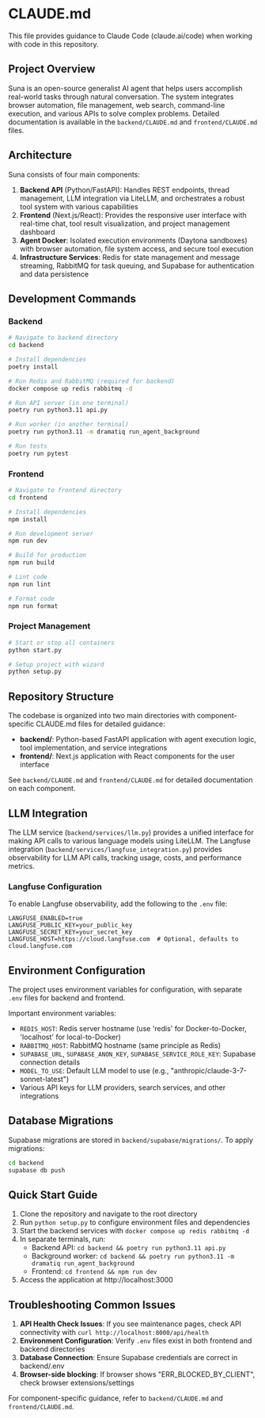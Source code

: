 # CLAUDE.md

This file provides guidance to Claude Code (claude.ai/code) when working with code in this repository.

## Project Overview

Suna is an open-source generalist AI agent that helps users accomplish real-world tasks through natural conversation. The system integrates browser automation, file management, web search, command-line execution, and various APIs to solve complex problems. Detailed documentation is available in the `backend/CLAUDE.md` and `frontend/CLAUDE.md` files.

## Architecture

Suna consists of four main components:

1. **Backend API** (Python/FastAPI): Handles REST endpoints, thread management, LLM integration via LiteLLM, and orchestrates a robust tool system with various capabilities
2. **Frontend** (Next.js/React): Provides the responsive user interface with real-time chat, tool result visualization, and project management dashboard
3. **Agent Docker**: Isolated execution environments (Daytona sandboxes) with browser automation, file system access, and secure tool execution
4. **Infrastructure Services**: Redis for state management and message streaming, RabbitMQ for task queuing, and Supabase for authentication and data persistence

## Development Commands

### Backend

```bash
# Navigate to backend directory
cd backend

# Install dependencies
poetry install

# Run Redis and RabbitMQ (required for backend)
docker compose up redis rabbitmq -d

# Run API server (in one terminal)
poetry run python3.11 api.py

# Run worker (in another terminal)
poetry run python3.11 -m dramatiq run_agent_background

# Run tests
poetry run pytest
```

### Frontend

```bash
# Navigate to frontend directory
cd frontend

# Install dependencies
npm install

# Run development server
npm run dev

# Build for production
npm run build

# Lint code
npm run lint

# Format code
npm run format
```

### Project Management

```bash
# Start or stop all containers
python start.py

# Setup project with wizard
python setup.py
```

## Repository Structure

The codebase is organized into two main directories with component-specific CLAUDE.md files for detailed guidance:

- **backend/**: Python-based FastAPI application with agent execution logic, tool implementation, and service integrations
- **frontend/**: Next.js application with React components for the user interface

See `backend/CLAUDE.md` and `frontend/CLAUDE.md` for detailed documentation on each component.

## LLM Integration

The LLM service (`backend/services/llm.py`) provides a unified interface for making API calls to various language models using LiteLLM. The Langfuse integration (`backend/services/langfuse_integration.py`) provides observability for LLM API calls, tracking usage, costs, and performance metrics.

### Langfuse Configuration

To enable Langfuse observability, add the following to the `.env` file:

```
LANGFUSE_ENABLED=true
LANGFUSE_PUBLIC_KEY=your_public_key
LANGFUSE_SECRET_KEY=your_secret_key
LANGFUSE_HOST=https://cloud.langfuse.com  # Optional, defaults to cloud.langfuse.com
```

## Environment Configuration

The project uses environment variables for configuration, with separate `.env` files for backend and frontend.

Important environment variables:
- `REDIS_HOST`: Redis server hostname (use 'redis' for Docker-to-Docker, 'localhost' for local-to-Docker)
- `RABBITMQ_HOST`: RabbitMQ hostname (same principle as Redis)
- `SUPABASE_URL`, `SUPABASE_ANON_KEY`, `SUPABASE_SERVICE_ROLE_KEY`: Supabase connection details
- `MODEL_TO_USE`: Default LLM model to use (e.g., "anthropic/claude-3-7-sonnet-latest")
- Various API keys for LLM providers, search services, and other integrations

## Database Migrations

Supabase migrations are stored in `backend/supabase/migrations/`. To apply migrations:

```bash
cd backend
supabase db push
```

## Quick Start Guide

1. Clone the repository and navigate to the root directory
2. Run `python setup.py` to configure environment files and dependencies
3. Start the backend services with `docker compose up redis rabbitmq -d`
4. In separate terminals, run:
   - Backend API: `cd backend && poetry run python3.11 api.py`
   - Background worker: `cd backend && poetry run python3.11 -m dramatiq run_agent_background`
   - Frontend: `cd frontend && npm run dev`
5. Access the application at http://localhost:3000

## Troubleshooting Common Issues

1. **API Health Check Issues**: If you see maintenance pages, check API connectivity with `curl http://localhost:8000/api/health`
2. **Environment Configuration**: Verify `.env` files exist in both frontend and backend directories
3. **Database Connection**: Ensure Supabase credentials are correct in backend/.env
4. **Browser-side blocking**: If browser shows "ERR_BLOCKED_BY_CLIENT", check browser extensions/settings

For component-specific guidance, refer to `backend/CLAUDE.md` and `frontend/CLAUDE.md`.